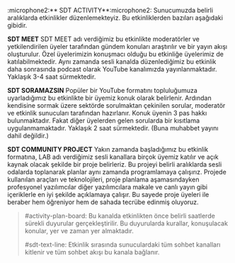 :microphone2:** SDT ACTIVITY**:microphone2:
Sunucumuzda belirli aralıklarda etkinlikler düzenlemekteyiz. Bu etkinliklerden bazıları aşağıdaki gibidir.

**SDT MEET**
SDT MEET adı verdiğimiz bu etkinlikte moderatörler ve yetkilendirilen üyeler tarafından gündem konuları araştırılır ve bir yayın akışı oluşturulur. Özel üyelerimizin konuşmacı olduğu bu etkinliğe üyelerimiz de katılabilmektedir. Aynı zamanda sesli kanalda düzenlediğimiz bu etkinlik daha sonrasında podcast olarak YouTube kanalımızda yayınlanmaktadır. Yaklaşık 3-4 saat sürmektedir. 

**SDT SORAMAZSIN**
Popüler bir YouTube formatını topluluğumuza uyarladığımız bu etkinlikte bir üyemiz konuk olarak belirlenir. Ardından kendisine sormak üzere sektörde sorulmaktan çekinilen sorular, moderatör ve etkinlik sunucuları tarafından hazırlanır. Konuk üyenin 3 pas hakkı bulunmaktadır. Fakat diğer üyelerden gelen sorularda bir kısıtlama uygulanmamaktadır. Yaklaşık 2 saat sürmektedir. (Buna muhabbet yayını dahil değildir.)

**SDT COMMUNITY PROJECT**
Yakın zamanda başladığımız bu etkinlik formatına, LAB adı verdiğimiz sesli kanallara birçok üyemiz katılır ve açık kaynak olacak şekilde bir proje belirleriz. Bu projeyi belirli aralıklarda sesli odalarda toplanarak planlar aynı zamanda programlamaya çalışırız. Projede kullanılan araçları ve teknolojileri, proje planlama aşamasındayken profesyonel yazılımcılar diğer yazılımcılara makale ve canlı yayın gibi içeriklerle en iyi şekilde açıklamaya çalışır. Bu sayede proje üyeleri ile beraber hem öğreniyor hem de sahada tecrübe edinmiş oluyoruz.

> #activity-plan-board: Bu kanalda etkinlikten önce belirli saatlerde sürekli duyurular gerçekleştirilir. Bu duyurularda kurallar, konuşulacak konular, yer ve zaman yer almaktadır.
> 
> #sdt-text-line: Etkinlik sırasında sunuculardaki tüm sohbet kanalları kitlenir ve tüm sohbet akışı bu kanala bağlanır.